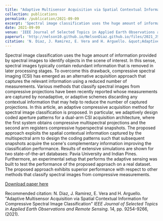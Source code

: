 ```yaml
---
title: "Adaptive Multisensor Acquisition via Spatial Contextual Information for Compressive Spectral Image Classification."
collection: publications
permalink: /publication/2021-09-09
excerpt: 'Spectral image classification uses the huge amount of information provided by spectral images to identify objects in the scene of interest. In this sense, spectral images typically contain redundant information that is removed in later processing stages. To overcome this drawback, compressive spectral imaging (CSI) has emerged as an alternative acquisition approach that captures the relevant information using a reduced number of measurements. Various methods that classify spectral images from compressive projections have been recently reported whose measurements are captured by nonadaptive, or adaptive schemes discarding any contextual information that may help to reduce the number of captured projections. In this article, an adaptive compressive acquisition method for spectral image classification is proposed. In particular, we adaptively design coded aperture patterns for a dual-arm CSI acquisition architecture, where the first system obtains compressive multispectral projections and the second arm registers compressive hyperspectral snapshots. The proposed approach exploits the spatial contextual information captured by the multispectral arm to design the coding patterns such that subsequent snapshots acquire the scene's complementary information improving the classification performance. Results of extensive simulations are shown for two state-of-the-art databases: Pavia University and Indian Pines. Furthermore, an experimental setup that performs the adaptive sensing was built to test the performance of the proposed approach on a real dataset. The proposed approach exhibits superior performance with respect to other methods that classify spectral images from compressive measurements.'
date: 2021-09-09
venue: 'IEEE Journal of Selected Topics in Applied Earth Observations and Remote Sensing'
paperurl: 'http://nelson10.github.io/NelsonDiaz.github.io/files/2021_JSTARS.pdf'
citation: 'N. Diaz, J. Ramirez, E. Vera and H. Arguello. &quot;Adaptive Multisensor Acquisition via Spatial Contextual Information for Compressive Spectral Image Classification.&quot; <i>IEEE Journal of Selected Topics in Applied Earth Observations and Remote Sensing</i>. 14, pp. 9254-9266, 2021.'
---
```

Spectral image classification uses the huge amount of information provided by spectral images to identify objects in the scene of interest. In this sense, spectral images typically contain redundant information that is removed in later processing stages. To overcome this drawback, compressive spectral imaging (CSI) has emerged as an alternative acquisition approach that captures the relevant information using a reduced number of measurements. Various methods that classify spectral images from compressive projections have been recently reported whose measurements are captured by nonadaptive, or adaptive schemes discarding any contextual information that may help to reduce the number of captured projections. In this article, an adaptive compressive acquisition method for spectral image classification is proposed. In particular, we adaptively design coded aperture patterns for a dual-arm CSI acquisition architecture, where the first system obtains compressive multispectral projections and the second arm registers compressive hyperspectral snapshots. The proposed approach exploits the spatial contextual information captured by the multispectral arm to design the coding patterns such that subsequent snapshots acquire the scene's complementary information improving the classification performance. Results of extensive simulations are shown for two state-of-the-art databases: Pavia University and Indian Pines. Furthermore, an experimental setup that performs the adaptive sensing was built to test the performance of the proposed approach on a real dataset. The proposed approach exhibits superior performance with respect to other methods that classify spectral images from compressive measurements.

[Download paper here](http://nelson10.github.io/NelsonDiaz.github.io/files/2021_JSTARS.pdf)

Recommended citation: N. Diaz, J. Ramirez, E. Vera and H. Arguello. "Adaptive Multisensor Acquisition via Spatial Contextual Information for Compressive Spectral Image Classification" <i>IEEE Journal of Selected Topics in Applied Earth Observations and Remote Sensing</i>. 14, pp. 9254-9266, (2021).
